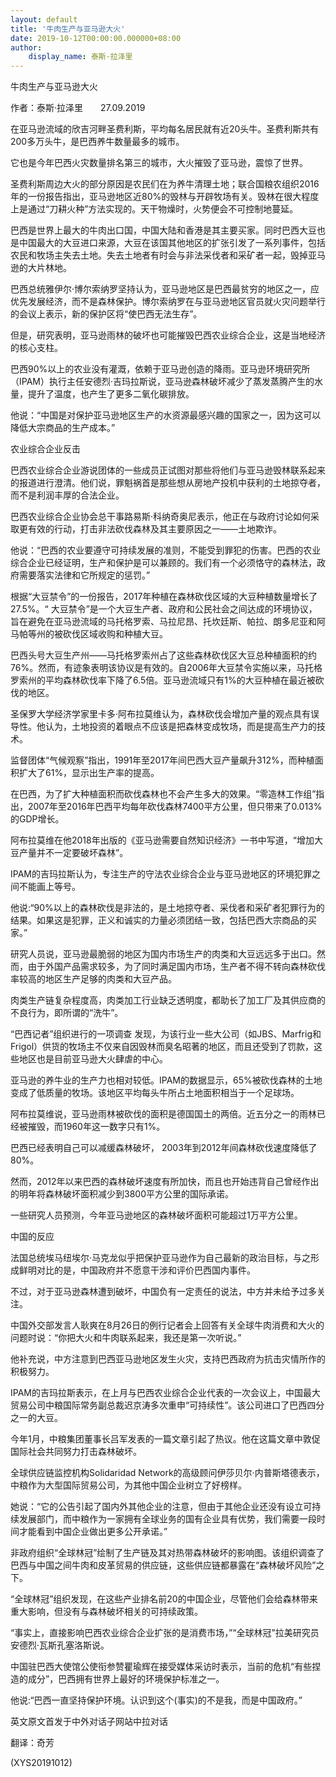 ```yaml
---
layout: default
title: '牛肉生产与亚马逊大火'
date: 2019-10-12T00:00:00.000000+08:00
author:
    display_name: 泰斯·拉泽里
---
```


牛肉生产与亚马逊大火

作者：泰斯·拉泽里　　27.09.2019

在亚马逊流域的欣吉河畔圣费利斯，平均每名居民就有近20头牛。圣费利斯共有200多万头牛，是巴西养牛数量最多的城市。

它也是今年巴西火灾数量排名第三的城市，大火摧毁了亚马逊，震惊了世界。

圣费利斯周边大火的部分原因是农民们在为养牛清理土地；联合国粮农组织2016年的一份报告指出，亚马逊地区近80%的毁林与开辟牧场有关。毁林在很大程度上是通过“刀耕火种”方法实现的。天干物燥时，火势便会不可控制地蔓延。

巴西是世界上最大的牛肉出口国，中国大陆和香港是其主要买家。同时巴西大豆也是中国最大的大豆进口来源，大豆在该国其他地区的扩张引发了一系列事件，包括农民和牧场主失去土地。失去土地者有时会与非法采伐者和采矿者一起，毁掉亚马逊的大片林地。

巴西总统雅伊尔·博尔索纳罗坚持认为，亚马逊地区是巴西最贫穷的地区之一，应优先发展经济，而不是森林保护。博尔索纳罗在与亚马逊地区官员就火灾问题举行的会议上表示，新的保护区将“使巴西无法生存”。

但是，研究表明，亚马逊雨林的破坏也可能摧毁巴西农业综合企业，这是当地经济的核心支柱。

巴西90%以上的农业没有灌溉，依赖于亚马逊创造的降雨。亚马逊环境研究所（IPAM）执行主任安德烈·吉玛拉斯说，亚马逊森林破坏减少了蒸发蒸腾产生的水量，提升了温度，也产生了更多二氧化碳排放。

他说：“中国是对保护亚马逊地区生产的水资源最感兴趣的国家之一，因为这可以降低大宗商品的生产成本。”

农业综合企业反击

巴西农业综合企业游说团体的一些成员正试图对那些将他们与亚马逊毁林联系起来的报道进行澄清。他们说，罪魁祸首是那些想从房地产投机中获利的土地掠夺者，而不是利润丰厚的合法企业。

巴西农业综合企业协会总干事路易斯·科纳奇奥尼表示，他正在与政府讨论如何采取更有效的行动，打击非法砍伐森林及其主要原因之一——土地欺诈。

他说：“巴西的农业要遵守可持续发展的准则，不能受到罪犯的伤害。巴西的农业综合企业已经证明，生产和保护是可以兼顾的。我们有一个必须恪守的森林法，政府需要落实法律和它所规定的惩罚。”

根据“大豆禁令”的一份报告，2017年种植在森林砍伐区域的大豆种植数量增长了27.5%。“ 大豆禁令”是一个大豆生产者、政府和公民社会之间达成的环境协议，旨在避免在亚马逊流域的马托格罗索、马拉尼昂、托坎廷斯、帕拉、朗多尼亚和阿马帕等州的被砍伐区域收购和种植大豆。

巴西头号大豆生产州——马托格罗索州占了这些森林砍伐区大豆总种植面积的约76%。然而，有迹象表明该协议是有效的。自2006年大豆禁令实施以来，马托格罗索州的平均森林砍伐率下降了6.5倍。亚马逊流域只有1%的大豆种植在最近被砍伐的地区。

圣保罗大学经济学家里卡多·阿布拉莫维认为，森林砍伐会增加产量的观点具有误导性。他认为，土地投资的着眼点不应该是把森林变成牧场，而是提高生产力的技术。

监督团体“气候观察”指出，1991年至2017年间巴西大豆产量飙升312%，而种植面积扩大了61%，显示出生产率的提高。

在巴西，为了扩大种植面积而砍伐森林也不会产生多大的效果。“零造林工作组”指出，2007年至2016年巴西平均每年砍伐森林7400平方公里，但只带来了0.013%的GDP增长。

阿布拉莫维在他2018年出版的《亚马逊需要自然知识经济》一书中写道，“增加大豆产量并不一定要破坏森林”。

IPAM的吉玛拉斯认为，专注生产的守法农业综合企业与亚马逊地区的环境犯罪之间不能画上等号。

他说:“90%以上的森林砍伐是非法的，是土地掠夺者、采伐者和采矿者犯罪行为的结果。如果这是犯罪，正义和诚实的力量必须团结一致，包括巴西大宗商品的买家。”

研究人员说，亚马逊最脆弱的地区为国内市场生产的肉类和大豆远远多于出口。然而，由于外国产品需求较多，为了同时满足国内市场，生产者不得不转向森林砍伐率较高的地区生产足够的肉类和大豆产品。

肉类生产链复杂程度高，肉类加工行业缺乏透明度，都助长了加工厂及其供应商的不良行为，即所谓的“洗牛”。

“巴西记者”组织进行的一项调查 发现，为该行业一些大公司（如JBS、Marfrig和Frigol）供货的牧场主不仅来自因毁林而臭名昭著的地区，而且还受到了罚款，这些地区也是目前亚马逊大火肆虐的中心。

亚马逊的养牛业的生产力也相对较低。IPAM的数据显示，65%被砍伐森林的土地变成了低质量的牧场。该地区平均每头牛所占土地面积相当于一个足球场。

阿布拉莫维说，亚马逊雨林被砍伐的面积是德国国土的两倍。近五分之一的雨林已经被摧毁，而1960年这一数字只有1%。

巴西已经表明自己可以减缓森林破坏， 2003年到2012年间森林砍伐速度降低了80%。

然而，2012年以来巴西的森林破坏速度有所加快，而且也开始违背自己曾经作出的明年将森林破坏面积减少到3800平方公里的国际承诺。

一些研究人员预测，今年亚马逊地区的森林破坏面积可能超过1万平方公里。

中国的反应

法国总统埃马纽埃尔·马克龙似乎把保护亚马逊作为自己最新的政治目标，与之形成鲜明对比的是，中国政府并不愿意干涉和评价巴西国内事件。

不过，对于亚马逊森林遭到破坏，中国负有一定责任的说法，中方并未给予过多关注。

中国外交部发言人耿爽在8月26日的例行记者会上回答有关全球牛肉消费和大火的问题时说：“你把大火和牛肉联系起来，我还是第一次听说。”

他补充说，中方注意到巴西亚马逊地区发生火灾，支持巴西政府为抗击灾情所作的积极努力。

IPAM的吉玛拉斯表示，在上月与巴西农业综合企业代表的一次会议上，中国最大贸易公司中粮国际常务副总裁迟京涛多次重申“可持续性”。该公司进口了巴西四分之一的大豆。

今年1月，中粮集团董事长吕军发表的一篇文章引起了热议。他在这篇文章中敦促国际社会共同努力打击森林破坏。

全球供应链监控机构Solidaridad Network的高级顾问伊莎贝尔·内普斯塔德表示，中粮作为大型国际贸易公司，为其他中国企业树立了好榜样。

她说：“它的公告引起了国内外其他企业的注意，但由于其他企业还没有设立可持续发展部门，而中粮作为一家拥有全球业务的国有企业具有优势，我们需要一段时间才能看到中国企业做出更多公开承诺。”

非政府组织“全球林冠”绘制了生产链及其对热带森林破坏的影响图。该组织调查了巴西与中国之间牛肉和皮革贸易的供应链，这些供应链都暴露在“森林破坏风险”之下。

“全球林冠”组织发现，在这些产业排名前20的中国企业，尽管他们会给森林带来重大影响，但没有与森林破坏相关的可持续政策。

“事实上，直接影响巴西农业综合企业扩张的是消费市场，”“全球林冠”拉美研究员安德烈·瓦斯孔塞洛斯说。

中国驻巴西大使馆公使衔参赞瞿瑜辉在接受媒体采访时表示，当前的危机“有些捏造的成分”，巴西拥有世界上最好的环境保护标准之一。

他说:“巴西一直坚持保护环境。认识到这个(事实)的不是我，而是中国政府。”

英文原文首发于中外对话子网站中拉对话

翻译：奇芳

(XYS20191012)

